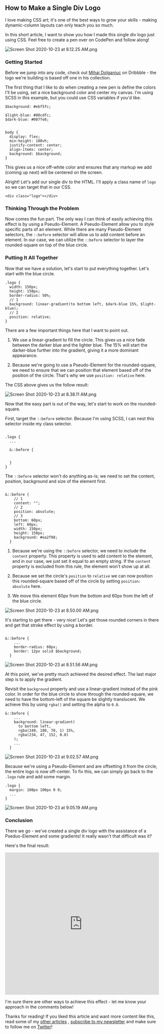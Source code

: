 ## How to Make a Single Div Logo

I love making CSS art; it's one of the best ways to grow your skills - making dynamic-column layouts can only teach you so much. 

In this short article, I want to show you how I made this single div logo just using CSS.
Feel free to create a pen over on CodePen and follow along!


![Screen Shot 2020-10-23 at 8.12.25 AM.png](https://cdn.hashnode.com/res/hashnode/image/upload/v1603458755964/_G_BNq6Ye.png)

### Getting Started

Before we jump into any code, check out [Mihai Dolganiuc](https://dribbble.com/shots/10844834-New-Logo-Collection-7-logos-mark-design) on Dribbble - the logo we're building is based off one in his collection.

The first thing that I like to do when creating a new pen is define the colors I'll be using, set a nice background color and center my canvas. I'm using SCSS in this example, but you could use CSS variables if you'd like.

```
$background: #ebf5fc;

$light-blue: #00cdfc;
$dark-blue: #007fe8;


body {
  display: flex;
  min-height: 100vh;
  justify-content: center;
  align-items: center;
  background: $background;
}

```

This gives us a nice off-white color and ensures that any markup we add (coming up next) will be centered on the screen. 

Alright! Let's add our single div to the HTML. I'll apply a class name of `logo` so we can target that in our CSS.

```
<div class="logo"></div>
```

### Thinking Through the Problem

Now comes the fun part. The only way I can think of easily achieving this effect is by using a Pseudo-Element. A Pseudo-Element allow you to style specific parts of an element. While there are many Pseudo-Element selectors, the `::before` selector  will allow us to add content before an element. In our case, we can utilize the `::before` selector to layer the rounded-square on top of the blue circle.

### Putting It All Together

Now that we have a solution, let's start to put everything together. Let's start with the blue circle.

```
.logo {
  width: 150px;
  height: 150px;
  border-radius: 50%;
  // 1
  background: linear-gradient(to bottom left, $dark-blue 15%, $light-blue); 
  // 2
  position: relative;
}

```

There are a few important things here that I want to point out.

1. We use a linear-gradient to fill the circle. This gives us a nice fade between the darker blue and the lighter blue. The 15% will start the darker-blue further into the gradient, giving it a more dominant appearance. 

2. Because we're going to use a Pseudo-Element for the rounded-square, we need to ensure that we can position that element based off of the position of the circle. That's why we use `position: relative` here. 

The CSS above gives us the follow result:


![Screen Shot 2020-10-23 at 8.38.11 AM.png](https://cdn.hashnode.com/res/hashnode/image/upload/v1603460299247/jWMaaLKhi.png)


Now that the easy part is out of the way, let's start to work on the rounded-square.

First, target the `::before` selector. Because I'm using SCSS, I can nest this selector inside my class selector.

```

.logo {
  ...

  &::before {


  }
}

```

The `::before` selector won't do anything as-is; we need to set the content, position, background and size of the element first. 


```

&::before {
    // 1
    content: "";
    // 2
    position: absolute;
    // 3
    bottom: 60px;
    left: 60px;
    width: 150px;
    height: 150px;
    background: #ea2f98;
  }

```

1. Because we're using the `::before` selector, we need to include the `content` property. This property is used to add content to the element, and in our case, we just set it equal to an empty string. If the `content` property is excluded from this rule, the element won't show up at all. 

2. Because we set the circle's `position` to `relative` we can now position this rounded-square based off of the circle by setting `position: absolute` here.

3. We move this element 60px from the bottom and 60px from the left of the blue circle. 

![Screen Shot 2020-10-23 at 8.50.00 AM.png](https://cdn.hashnode.com/res/hashnode/image/upload/v1603461025396/bRANYQ-_p.png)


It's starting to get there - very nice! Let's get those rounded corners in there and get that stroke effect by using a border. 

```

&::before {
    ...
    border-radius: 60px;
    border: 12px solid $background;
  }

```


![Screen Shot 2020-10-23 at 8.51.56 AM.png](https://cdn.hashnode.com/res/hashnode/image/upload/v1603461125456/qk-jdxCE8.png)


At this point, we've pretty much achieved the desired effect. The last major step is to apply the gradient. 

Revisit the `background` property and use a linear-gradient instead of the pink color.
In order for the blue circle to show through the rounded-square, we need to have the bottom-left of the square be slightly translucent. We achieve this by using `rgba()` and setting the alpha to `0.8`. 

```
&::before {
    ...
    background: linear-gradient(
      to bottom left,
      rgba(249, 180, 70, 1) 15%,
      rgba(234, 47, 152, 0.8)
    );
    ...
  }

```

![Screen Shot 2020-10-23 at 9.02.57 AM.png](https://cdn.hashnode.com/res/hashnode/image/upload/v1603461784260/n__q1kFpX.png)

Because we're using a Pseudo-Element and are offsetting it from the circle, the entire logo is now off-center. To fix this, we can simply go back to the `.logo` rule and add some margin.

```
.logo {
  margin: 100px 100px 0 0;
  ...
}

```


![Screen Shot 2020-10-23 at 9.05.19 AM.png](https://cdn.hashnode.com/res/hashnode/image/upload/v1603461932717/nUqEYN8MP.png)


### Conclusion

There we go - we've created a single div logo with the assistance of a Pseduo-Element and some gradients! It really wasn't that difficult was it? 

Here's the final result:

<iframe height="465" style="width: 100%;" scrolling="no" title="Single Div Logo" src="https://codepen.io/braydoncoyer/embed/wvabQxW?height=265&theme-id=light&default-tab=css,result" frameborder="no" loading="lazy" allowtransparency="true" allowfullscreen="true">
  See the Pen <a href='https://codepen.io/braydoncoyer/pen/wvabQxW'>Single Div Logo</a> by Braydon Coyer
  (<a href='https://codepen.io/braydoncoyer'>@braydoncoyer</a>) on <a href='https://codepen.io'>CodePen</a>.
</iframe>


I'm sure there are other ways to achieve this effect - let me know your approach in the comments below! 

Thanks for reading! If you liked this article and want more content like this, read some of my [other articles](https://blog.braydoncoyer.dev/) , [subscribe to my newsletter](https://braydoncoyer.dev/newsletter/) and make sure to follow me on [Twitter](https://twitter.com/BraydonCoyer)!

